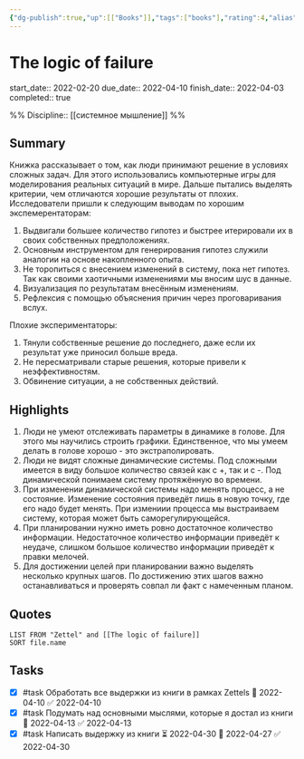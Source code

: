 ```yaml
---
{"dg-publish":true,"up":[["Books"]],"tags":["books"],"rating":4,"alias":["Логика неудачи"],"permalink":"/openbox/refs/the-logic-of-failure/","dgHomeLink":false,"dgPassFrontmatter":true}
---
```


# The logic of failure

start_date:: 2022-02-20
due_date:: 2022-04-10
finish_date:: 2022-04-03
completed:: true

%%
Discipline:: [[системное мышление]]
%%


## Summary

Книжка рассказывает о том, как люди принимают решение в условиях сложных задач. Для этого использовались компьютерные игры для моделирования реальных ситуаций в мире. Дальше пытались выделять критерии, чем отличаются хорошие результаты от плохих.
Исследователи пришли к следующим выводам по хорошим экспемерентаторам:
1. Выдвигали большее количество гипотез и быстрее итерировали их в своих собственных предположениях. 
2. Основным инструментом для генерирования гипотез служили аналогии на основе накопленного опыта.
3. Не торопиться с внесением изменений в систему, пока нет гипотез. Так как своими хаотичными изменениями мы вносим шус в данные.
4. Визуализация по результатам внесённым изменениям.
5. Рефлексия с помощью объяснения причин через проговаривания вслух.

Плохие экспериментаторы:
1. Тянули собственные решение до последнего, даже если их результат уже приносил больше вреда.
2. Не пересматривали старые решения, которые привели к неэффективностям.
3. Обвинение ситуации, а не собственных действий.

## Highlights

1. Люди не умеют отслеживать параметры в динамике в голове. Для этого мы научились строить графики. Единственное, что мы умеем делать в голове хорошо - это экстраполировать.
2. Люди не видят сложные динамические системы. Под сложными имеется в виду большое количество связей как с +, так и с -. Под динамической понимаем систему протяжённую во времени.
3. При изменении динамической системы надо менять процесс, а не состояние. Изменение состояния приведёт лишь в новую точку, где его надо будет менять. При измениии процесса мы выстраиваем систему, которая может быть саморегулирующейся.
4. При планировании нужно иметь ровно достаточное количество информации. Недостаточное количество информации приведёт к неудаче, слишком большое количество информации приведёт к правки мелочей.
5. Для достижении целей при планировании важно выделять несколько крупных шагов. По достижению этих шагов важно останавливаться и проверять совпал ли факт с намеченным планом.

## Quotes

```dataview
LIST FROM "Zettel" and [[The logic of failure]]
SORT file.name
```

## Tasks

- [x] #task Обработать все выдержки из книги в рамках Zettels 📅 2022-04-10 ✅ 2022-04-10
- [x] #task Подумать над основными мыслями, которые я достал из книги 📅 2022-04-13 ✅ 2022-04-13
- [x] #task Написать выдержку из книги ⏳ 2022-04-30 📅 2022-04-27 ✅ 2022-04-30
